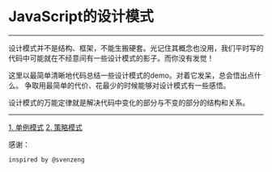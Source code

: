 # JavaScript的设计模式


<hr/>

设计模式并不是结构、框架，不能生搬硬套。光记住其概念也没用，我们平时写的代码中可能就在不经意间有一些设计模式的影子。而你没有发觉！

这里以最简单清晰地代码总结一些设计模式的demo。对着它发呆，总会悟出点什么。
争取用最简单的代价、花最少的时候能够对设计模式有一些感悟。

设计模式的万能定律就是解决代码中变化的部分与不变的部分的结构和关系。


<hr/>

<a href="./singleton.html">1. 单例模式</a>
<a href="./strategy.html">2. 策略模式</a>





感谢：

    inspired by @svenzeng
